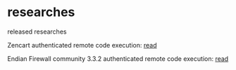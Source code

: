# researches
released researches

Zencart authenticated remote code execution: [read](https://github.com/MucahitSaratar/zencart_auth_rce_poc)

Endian Firewall community 3.3.2 authenticated remote code execution: [read](https://github.com/MucahitSaratar/endian_firewall_authenticated_rce)


